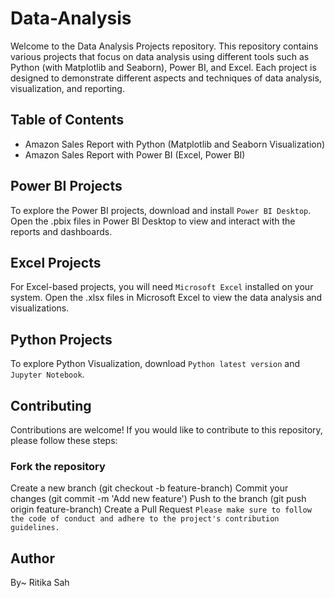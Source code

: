 # Data-Analysis
Welcome to the Data Analysis Projects repository. This repository contains various projects that focus on data analysis using different tools such as Python (with Matplotlib and Seaborn), Power BI, and Excel. Each project is designed to demonstrate different aspects and techniques of data analysis, visualization, and reporting.

## Table of Contents
* Amazon Sales Report with Python (Matplotlib and Seaborn Visualization)
* Amazon Sales Report with Power BI (Excel, Power BI)
  
## Power BI Projects
To explore the Power BI projects, download and install ```Power BI Desktop```.
Open the .pbix files in Power BI Desktop to view and interact with the reports and dashboards.

## Excel Projects
For Excel-based projects, you will need ```Microsoft Excel``` installed on your system.
Open the .xlsx files in Microsoft Excel to view the data analysis and visualizations.

## Python Projects
To explore Python Visualization, download ```Python latest version``` and ```Jupyter Notebook```.

## Contributing
Contributions are welcome! If you would like to contribute to this repository, please follow these steps:

### Fork the repository
Create a new branch (git checkout -b feature-branch)
Commit your changes (git commit -m 'Add new feature')
Push to the branch (git push origin feature-branch)
Create a Pull Request
```Please make sure to follow the code of conduct and adhere to the project's contribution guidelines.```
## Author 
By~ Ritika Sah

